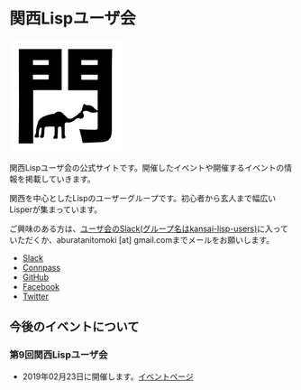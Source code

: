 # 関西Lispユーザ会

![](./img/klu-img.png)

関西Lispユーザ会の公式サイトです。開催したイベントや開催するイベントの情報を掲載していきます。

関西を中心としたLispのユーザーグループです。初心者から玄人まで幅広いLisperが集まっています。

ご興味のある方は、[ユーザ会のSlack(グループ名はkansai-lisp-users)](https://kansai-lisp-users.herokuapp.com)に入っていただくか、aburatanitomoki [at] gmail.comまでメールをお願いします。

* [Slack](http://kansai-lisp-users.slack.com)
* [Connpass](https://kansai-lisp-useres.connpass.com)
* [GitHub](https://github.com/kansai-lisp-users)
* [Facebook](https://www.facebook.com/groups/1425860504132972/)
* [Twitter](https://twitter.com/KansaiLispUsers)

## 今後のイベントについて

### 第9回関西Lispユーザ会

* 2019年02月23日に開催します。[イベントページ](https://kansai-lisp-useres.connpass.com/event/113242/)


